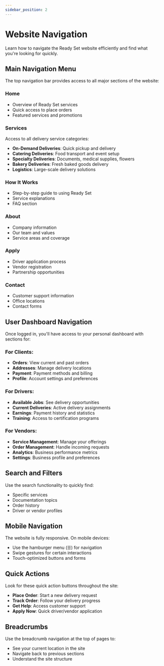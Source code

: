 ```yaml
---
sidebar_position: 2
---
```


# Website Navigation

Learn how to navigate the Ready Set website efficiently and find what you're looking for quickly.

## Main Navigation Menu

The top navigation bar provides access to all major sections of the website:

### Home
- Overview of Ready Set services
- Quick access to place orders
- Featured services and promotions

### Services
Access to all delivery service categories:
- **On-Demand Deliveries**: Quick pickup and delivery
- **Catering Deliveries**: Food transport and event setup
- **Specialty Deliveries**: Documents, medical supplies, flowers
- **Bakery Deliveries**: Fresh baked goods delivery
- **Logistics**: Large-scale delivery solutions

### How It Works
- Step-by-step guide to using Ready Set
- Service explanations
- FAQ section

### About
- Company information
- Our team and values
- Service areas and coverage

### Apply
- Driver application process
- Vendor registration
- Partnership opportunities

### Contact
- Customer support information
- Office locations
- Contact forms

## User Dashboard Navigation

Once logged in, you'll have access to your personal dashboard with sections for:

### For Clients:
- **Orders**: View current and past orders
- **Addresses**: Manage delivery locations
- **Payment**: Payment methods and billing
- **Profile**: Account settings and preferences

### For Drivers:
- **Available Jobs**: See delivery opportunities
- **Current Deliveries**: Active delivery assignments
- **Earnings**: Payment history and statistics
- **Training**: Access to certification programs

### For Vendors:
- **Service Management**: Manage your offerings
- **Order Management**: Handle incoming requests
- **Analytics**: Business performance metrics
- **Settings**: Business profile and preferences

## Search and Filters

Use the search functionality to quickly find:
- Specific services
- Documentation topics
- Order history
- Driver or vendor profiles

## Mobile Navigation

The website is fully responsive. On mobile devices:
- Use the hamburger menu (☰) for navigation
- Swipe gestures for certain interactions
- Touch-optimized buttons and forms

## Quick Actions

Look for these quick action buttons throughout the site:
- **Place Order**: Start a new delivery request
- **Track Order**: Follow your delivery progress
- **Get Help**: Access customer support
- **Apply Now**: Quick driver/vendor application

## Breadcrumbs

Use the breadcrumb navigation at the top of pages to:
- See your current location in the site
- Navigate back to previous sections
- Understand the site structure
